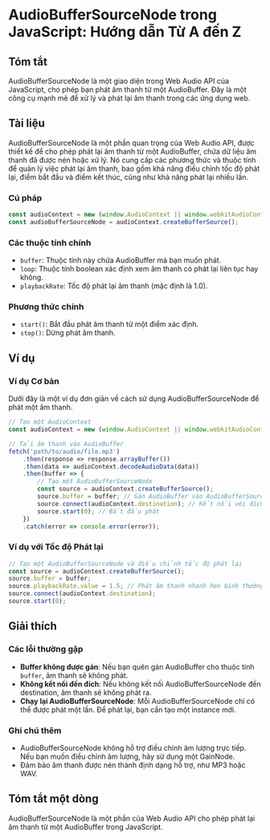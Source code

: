 <!--
Meta Description: # AudioBufferSourceNode trong JavaScript: Hướng dẫn Từ A đến Z ## Tóm tắt AudioBufferSourceNode là một giao diện trong Web Audio API của JavaScript, c...
Meta Keywords: phát, một, thanh, audiobuffersourcenode, lại
-->

# AudioBufferSourceNode trong JavaScript: Hướng dẫn Từ A đến Z

## Tóm tắt
AudioBufferSourceNode là một giao diện trong Web Audio API của JavaScript, cho phép bạn phát âm thanh từ một AudioBuffer. Đây là một công cụ mạnh mẽ để xử lý và phát lại âm thanh trong các ứng dụng web.

## Tài liệu
AudioBufferSourceNode là một phần quan trọng của Web Audio API, được thiết kế để cho phép phát lại âm thanh từ một AudioBuffer, chứa dữ liệu âm thanh đã được nén hoặc xử lý. Nó cung cấp các phương thức và thuộc tính để quản lý việc phát lại âm thanh, bao gồm khả năng điều chỉnh tốc độ phát lại, điểm bắt đầu và điểm kết thúc, cũng như khả năng phát lại nhiều lần.

### Cú pháp
```javascript
const audioContext = new (window.AudioContext || window.webkitAudioContext)();
const audioBufferSourceNode = audioContext.createBufferSource();
```

### Các thuộc tính chính
- `buffer`: Thuộc tính này chứa AudioBuffer mà bạn muốn phát.
- `loop`: Thuộc tính boolean xác định xem âm thanh có phát lại liên tục hay không.
- `playbackRate`: Tốc độ phát lại âm thanh (mặc định là 1.0).

### Phương thức chính
- `start()`: Bắt đầu phát âm thanh từ một điểm xác định.
- `stop()`: Dừng phát âm thanh.

## Ví dụ
### Ví dụ Cơ bản
Dưới đây là một ví dụ đơn giản về cách sử dụng AudioBufferSourceNode để phát một âm thanh.

```javascript
// Tạo một AudioContext
const audioContext = new (window.AudioContext || window.webkitAudioContext)();

// Tải âm thanh vào AudioBuffer
fetch('path/to/audio/file.mp3')
    .then(response => response.arrayBuffer())
    .then(data => audioContext.decodeAudioData(data))
    .then(buffer => {
        // Tạo một AudioBufferSourceNode
        const source = audioContext.createBufferSource();
        source.buffer = buffer; // Gán AudioBuffer vào AudioBufferSourceNode
        source.connect(audioContext.destination); // Kết nối với đích
        source.start(0); // Bắt đầu phát
    })
    .catch(error => console.error(error));
```

### Ví dụ với Tốc độ Phát lại
```javascript
// Tạo một AudioBufferSourceNode và điều chỉnh tốc độ phát lại
const source = audioContext.createBufferSource();
source.buffer = buffer;
source.playbackRate.value = 1.5; // Phát âm thanh nhanh hơn bình thường
source.connect(audioContext.destination);
source.start(0);
```

## Giải thích
### Các lỗi thường gặp
- **Buffer không được gán**: Nếu bạn quên gán AudioBuffer cho thuộc tính `buffer`, âm thanh sẽ không phát.
- **Không kết nối đến đích**: Nếu không kết nối AudioBufferSourceNode đến destination, âm thanh sẽ không phát ra.
- **Chạy lại AudioBufferSourceNode**: Mỗi AudioBufferSourceNode chỉ có thể được phát một lần. Để phát lại, bạn cần tạo một instance mới.

### Ghi chú thêm
- AudioBufferSourceNode không hỗ trợ điều chỉnh âm lượng trực tiếp. Nếu bạn muốn điều chỉnh âm lượng, hãy sử dụng một GainNode.
- Đảm bảo âm thanh được nén thành định dạng hỗ trợ, như MP3 hoặc WAV.

## Tóm tắt một dòng
AudioBufferSourceNode là một phần của Web Audio API cho phép phát lại âm thanh từ một AudioBuffer trong JavaScript.